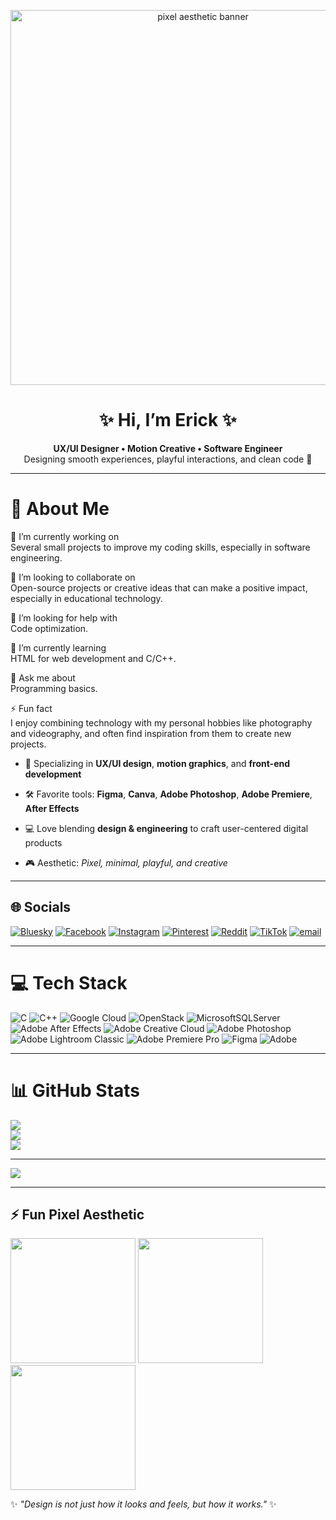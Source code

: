 <!-- Pixel-style banner -->
<p align="center">
  <img src="https://i.ibb.co/7r2wPjv/pixel-banner.gif" alt="pixel aesthetic banner" width="600">
</p>

<h1 align="center">✨ Hi, I’m Erick ✨</h1>
<p align="center">
  <b>UX/UI Designer • Motion Creative • Software Engineer</b><br>
  Designing smooth experiences, playful interactions, and clean code 🌸
</p>

---

# 💫 About Me
🌌 I’m currently working on  
Several small projects to improve my coding skills, especially in software engineering.  

👫 I’m looking to collaborate on  
Open-source projects or creative ideas that can make a positive impact, especially in educational technology.  

🤝 I’m looking for help with  
Code optimization.  

🌱 I’m currently learning  
HTML for web development and C/C++.  

💬 Ask me about  
Programming basics.  

⚡ Fun fact  
I enjoy combining technology with my personal hobbies like photography and videography, and often find inspiration from them to create new projects.  

- 🎨 Specializing in **UX/UI design**, **motion graphics**, and **front-end development**
  
- 🛠 Favorite tools: **Figma**, **Canva**, **Adobe Photoshop**, **Adobe Premiere**, **After Effects**
  
- 💻 Love blending **design & engineering** to craft user-centered digital products
  
- 🎮 Aesthetic: *Pixel, minimal, playful, and creative*  

---

## 🌐 Socials
[![Bluesky](https://img.shields.io/badge/bluesky-0285FF?style=for-the-badge&logo=bluesky&logoColor=%23FFFFFF)](https://bsky.app/profile/eriixc._) 
[![Facebook](https://img.shields.io/badge/Facebook-%231877F2.svg?logo=Facebook&logoColor=white)](https://facebook.com/eriixc._) 
[![Instagram](https://img.shields.io/badge/Instagram-%23E4405F.svg?logo=Instagram&logoColor=white)](https://instagram.com/eriixc._) 
[![Pinterest](https://img.shields.io/badge/Pinterest-%23E60023.svg?logo=Pinterest&logoColor=white)](https://pinterest.com/Erixc) 
[![Reddit](https://img.shields.io/badge/Reddit-%23FF4500.svg?logo=Reddit&logoColor=white)](https://reddit.com/user/eriixc._) 
[![TikTok](https://img.shields.io/badge/TikTok-%23000000.svg?logo=TikTok&logoColor=white)](https://tiktok.com/@kokocrunnchh) 
[![email](https://img.shields.io/badge/Email-D14836?logo=gmail&logoColor=white)](mailto:tenoraerik@gmail.com)  

---

# 💻 Tech Stack
![C](https://img.shields.io/badge/c-%2300599C.svg?style=for-the-badge&logo=c&logoColor=white) 
![C++](https://img.shields.io/badge/c++-%2300599C.svg?style=for-the-badge&logo=c%2B%2B&logoColor=white) 
![Google Cloud](https://img.shields.io/badge/GoogleCloud-%234285F4.svg?style=for-the-badge&logo=google-cloud&logoColor=white) 
![OpenStack](https://img.shields.io/badge/Openstack-%23f01742.svg?style=for-the-badge&logo=openstack&logoColor=white) 
![MicrosoftSQLServer](https://img.shields.io/badge/Microsoft%20SQL%20Server-CC2927?style=for-the-badge&logo=microsoft%20sql%20server&logoColor=white) 
![Adobe After Effects](https://img.shields.io/badge/Adobe%20After%20Effects-9999FF.svg?style=for-the-badge&logo=Adobe%20After%20Effects&logoColor=white) 
![Adobe Creative Cloud](https://img.shields.io/badge/Adobe%20Creative%20Cloud-DA1F26.svg?style=for-the-badge&logo=Adobe%20Creative%20Cloud&logoColor=white) 
![Adobe Photoshop](https://img.shields.io/badge/adobe%20photoshop-%2331A8FF.svg?style=for-the-badge&logo=adobe%20photoshop&logoColor=white) 
![Adobe Lightroom Classic](https://img.shields.io/badge/Adobe%20Lightroom%20Classic-31A8FF.svg?style=for-the-badge&logo=Adobe%20Lightroom%20Classic&logoColor=white) 
![Adobe Premiere Pro](https://img.shields.io/badge/Adobe%20Premiere%20Pro-9999FF.svg?style=for-the-badge&logo=Adobe%20Premiere%20Pro&logoColor=white) 
![Figma](https://img.shields.io/badge/figma-%23F24E1E.svg?style=for-the-badge&logo=figma&logoColor=white) 
![Adobe](https://img.shields.io/badge/adobe-%23FF0000.svg?style=for-the-badge&logo=adobe&logoColor=white)  

---

# 📊 GitHub Stats
![](https://github-readme-stats.vercel.app/api?username=erickfedryano&theme=dark&hide_border=false&include_all_commits=false&count_private=false)<br/>
![](https://nirzak-streak-stats.vercel.app/?user=erickfedryano&theme=dark&hide_border=false)<br/>
![](https://github-readme-stats.vercel.app/api/top-langs/?username=erickfedryano&theme=dark&hide_border=false&include_all_commits=false&count_private=false&layout=compact)

---

[![](https://visitcount.itsvg.in/api?id=erickfedryano&icon=0&color=0)](https://visitcount.itsvg.in)  

---

## ⚡ Fun Pixel Aesthetic
<p align="left">
  <img src="https://media1.giphy.com/media/v1.Y2lkPTc5MGI3NjExOXRjaXo0Z2YxNzBua2VtbHozZTU5NWFuamp5azJwNjh2bnZsazN4dyZlcD12MV9pbnRlcm5hbF9naWZfYnlfaWQmY3Q9Zw/LXxWO0pgGEma8W40A9/giphy.gif" width="200"/>
  <img src="https://media4.giphy.com/media/v1.Y2lkPTc5MGI3NjExbGdwemFyazZkN3FucHpyNHM1Mmgzd293YTI5a3l2MjF2czVkOW9sMCZlcD12MV9pbnRlcm5hbF9naWZfYnlfaWQmY3Q9Zw/HZzyYYSDpcfHTrQIC9/giphy.gif" width="200"/>
  <img src="https://media2.giphy.com/media/v1.Y2lkPTc5MGI3NjExMXFoYms0a2dlcTVzYnhsa3NyZXFtMHh5MWJmemdzMGRocmc4dTgxZyZlcD12MV9pbnRlcm5hbF9naWZfYnlfaWQmY3Q9Zw/k81NasbqkKA5HSyJxN/giphy.gif" width="200"/>
</p>

✨ *"Design is not just how it looks and feels, but how it works."* ✨
